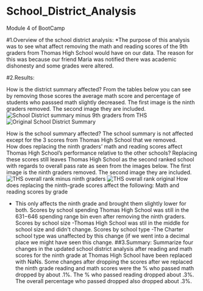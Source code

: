 # School_District_Analysis
Module 4 of BootCamp

#1.Overview of the school district analysis: 
  *The purpose of this analysis was to see what affect removing the math and reading scores of the 9th graders from Thomas High School would have on our data.  The reason   for this was because our friend Maria was notified there was academic dishonesty and some grades were altered.

#2.Results: 

  How is the district summary affected?
      From the tables below you can see by removing those scores the average math score and percentage of students who passsed math slightly decreased.  The first image is the ninth graders removed.  The second image they are included.
  ![School District summary minus 9th graders from THS](https://user-images.githubusercontent.com/108240844/181361638-ed254e2a-9c59-4e60-a8e5-a7aa847f1598.png)
  ![Original School District Summary](https://user-images.githubusercontent.com/108240844/181361668-976d0e4c-172c-4b7b-a4f6-693d9de00fe3.png)

  How is the school summary affected?
      The school summary is not affected except for the 3 scores from Thomas High School that we removed.  
  How does replacing the ninth graders’ math and reading scores affect Thomas High School’s performance relative to the other schools?
  Replacing these scores still leaves Thomas High School as the second ranked school with regards to overall pass rate as seen from the images below.   The first image is the ninth graders removed.  The second image they are included.
  ![THS overall rank minus ninth graders](https://user-images.githubusercontent.com/108240844/181364219-79c9fd29-1313-4861-a092-659e0cced277.png)
  ![THS overall rank original](https://user-images.githubusercontent.com/108240844/181364239-058ca8cf-176e-4e9c-8438-3b0d84da13d3.png)
  How does replacing the ninth-grade scores affect the following:
Math and reading scores by grade
  - This only affects the ninth grade and brought them slightly lower for both.
Scores by school spending
  Thomas High School was still in the $631-$646 spending range bin even after removing the ninth graders.
Scores by school size
  -Thomas High School was stil in the middle for school size and didn't change.
 Scores by school type
  -The Charter school type was unaffected by this change (if we went into a decimal place we might have seen this change.
##3.Summary: Summarize four changes in the updated school district analysis after reading and math scores for the ninth grade at Thomas High School have been replaced with NaNs.  Some changes after dropping the scores after we replaced the ninth grade reading and math scores were the % who passed math dropped by about .1%.  The % who passed reading dropped about .3%.  The overall percentage who passed dropped also dropped about .3%.  
